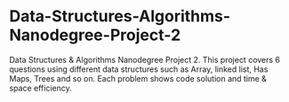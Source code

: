 # Data-Structures-Algorithms-Nanodegree-Project-2
Data Structures &amp; Algorithms Nanodegree Project 2. This project covers 6 questions using different data structures such as Array, linked list, Has Maps, Trees and so on. Each problem shows code solution and time &amp; space efficiency. 
